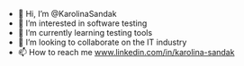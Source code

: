 - 👋 Hi, I’m @KarolinaSandak
- 👀 I’m interested in software testing
- 🌱 I’m currently learning testing tools
- 💞️ I’m looking to collaborate on the IT industry
- 📫 How to reach me www.linkedin.com/in/karolina-sandak


<!---
KarolinaSandak/KarolinaSandak is a ✨ special ✨ repository because its `README.md` (this file) appears on your GitHub profile.
You can click the Preview link to take a look at your changes.
--->

